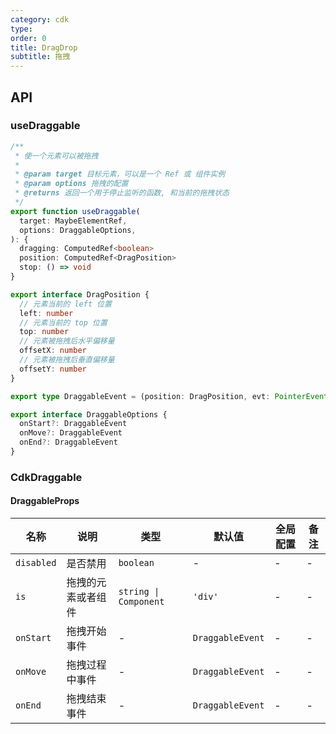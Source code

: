 ```yaml
---
category: cdk
type: 
order: 0
title: DragDrop
subtitle: 拖拽
---
```


## API

### useDraggable

```ts
/**
 * 使一个元素可以被拖拽
 * 
 * @param target 目标元素，可以是一个 Ref 或 组件实例
 * @param options 拖拽的配置
 * @returns 返回一个用于停止监听的函数, 和当前的拖拽状态
 */
export function useDraggable(
  target: MaybeElementRef,
  options: DraggableOptions,
): {
  dragging: ComputedRef<boolean>
  position: ComputedRef<DragPosition>
  stop: () => void
}

export interface DragPosition {
  // 元素当前的 left 位置
  left: number
  // 元素当前的 top 位置
  top: number
  // 元素被拖拽后水平偏移量
  offsetX: number
  // 元素被拖拽后垂直偏移量
  offsetY: number
}

export type DraggableEvent = (position: DragPosition, evt: PointerEvent) => void

export interface DraggableOptions {
  onStart?: DraggableEvent
  onMove?: DraggableEvent
  onEnd?: DraggableEvent
}

```

### CdkDraggable

#### DraggableProps

| 名称 | 说明 | 类型  | 默认值 | 全局配置 | 备注 |
| --- | --- | --- | --- | --- | --- |
| `disabled` | 是否禁用  | `boolean` | - | - | - |
| `is` | 拖拽的元素或者组件 | `string \| Component` | `'div'` | - | - |
| `onStart` | 拖拽开始事件  | - | `DraggableEvent` | - | - |
| `onMove` | 拖拽过程中事件  | - | `DraggableEvent` | - | - |
| `onEnd` | 拖拽结束事件  | - | `DraggableEvent` | - | - |
